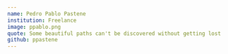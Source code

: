 ```yaml
---
name: Pedro Pablo Pastene
institution: Freelance
image: ppablo.png
quote: Some beautiful paths can't be discovered without getting lost
github: ppastene
---
```

